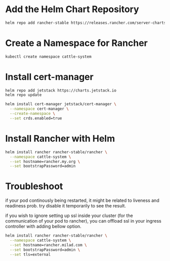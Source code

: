 # Add the Helm Chart Repository
```bash
helm repo add rancher-stable https://releases.rancher.com/server-charts/stable
```

# Create a Namespace for Rancher
```bash
kubectl create namespace cattle-system
```

# Install cert-manager
```bash
helm repo add jetstack https://charts.jetstack.io
helm repo update

helm install cert-manager jetstack/cert-manager \
  --namespace cert-manager \
  --create-namespace \
  --set crds.enabled=true
```
# Install Rancher with Helm
```bash
helm install rancher rancher-stable/rancher \
  --namespace cattle-system \
  --set hostname=rancher.my.org \
  --set bootstrapPassword=admin
```

# Troubleshoot
if your pod continously being restarted, it might be related to liveness and readiness prob. try disable it temporarily to see the result.

if you wish to ignore setting up ssl inside your cluster (for the communication of your pod to rancher), you can offload ssl in your ingress controller with adding bellow option.

```bash
helm install rancher rancher-stable/rancher \
  --namespace cattle-system \
  --set hostname=rancher.milad.com \
  --set bootstrapPassword=admin \
  --set tls=external
```
